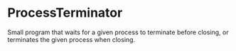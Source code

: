 # ProcessTerminator
Small program that waits for a given process to terminate before closing, or terminates the given process when closing.
